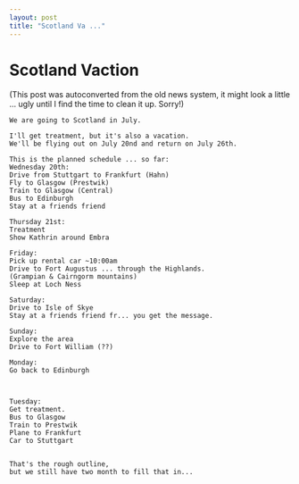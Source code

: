 ```yaml
---
layout: post
title: "Scotland Va ..."
---
```

<h1>Scotland Vaction</h1>
(This post was autoconverted from the old news system,
it might look a little ... ugly until I find the time
to clean it up.
Sorry!)

    We are going to Scotland in July.
    
    I'll get treatment, but it's also a vacation.
    We'll be flying out on July 20nd and return on July 26th.
    
    This is the planned schedule ... so far:
    Wednesday 20th:
    Drive from Stuttgart to Frankfurt (Hahn)
    Fly to Glasgow (Prestwik)
    Train to Glasgow (Central)
    Bus to Edinburgh
    Stay at a friends friend
    
    Thursday 21st:
    Treatment
    Show Kathrin around Embra
    
    Friday:
    Pick up rental car ~10:00am
    Drive to Fort Augustus ... through the Highlands.
    (Grampian & Cairngorm mountains)
    Sleep at Loch Ness
    
    Saturday:
    Drive to Isle of Skye
    Stay at a friends friend fr... you get the message.
    
    Sunday:
    Explore the area
    Drive to Fort William (??)
    
    Monday:
    Go back to Edinburgh
    
    
    
    Tuesday:
    Get treatment.
    Bus to Glasgow
    Train to Prestwik
    Plane to Frankfurt
    Car to Stuttgart
    
    
    That's the rough outline,
    but we still have two month to fill that in...
    

